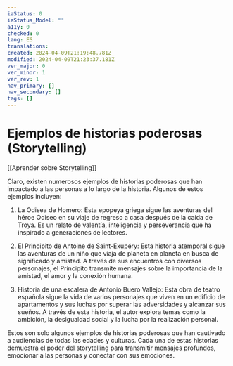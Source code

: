 ```yaml
---
iaStatus: 0
iaStatus_Model: ""
a11y: 0
checked: 0
lang: ES
translations: 
created: 2024-04-09T21:19:48.781Z
modified: 2024-04-09T21:23:37.181Z
ver_major: 0
ver_minor: 1
ver_rev: 1
nav_primary: []
nav_secondary: []
tags: []
---
```

# Ejemplos de historias poderosas (Storytelling)

[[Aprender sobre Storytelling]]

Claro, existen numerosos ejemplos de historias poderosas que han impactado a las personas a lo largo de la historia. Algunos de estos ejemplos incluyen:

1. La Odisea de Homero: Esta epopeya griega sigue las aventuras del héroe Odiseo en su viaje de regreso a casa después de la caída de Troya. Es un relato de valentía, inteligencia y perseverancia que ha inspirado a generaciones de lectores.

2. El Principito de Antoine de Saint-Exupéry: Esta historia atemporal sigue las aventuras de un niño que viaja de planeta en planeta en busca de significado y amistad. A través de sus encuentros con diversos personajes, el Principito transmite mensajes sobre la importancia de la amistad, el amor y la conexión humana.

3. Historia de una escalera de Antonio Buero Vallejo: Esta obra de teatro española sigue la vida de varios personajes que viven en un edificio de apartamentos y sus luchas por superar las adversidades y alcanzar sus sueños. A través de esta historia, el autor explora temas como la ambición, la desigualdad social y la lucha por la realización personal.

Estos son solo algunos ejemplos de historias poderosas que han cautivado a audiencias de todas las edades y culturas. Cada una de estas historias demuestra el poder del storytelling para transmitir mensajes profundos, emocionar a las personas y conectar con sus emociones.

